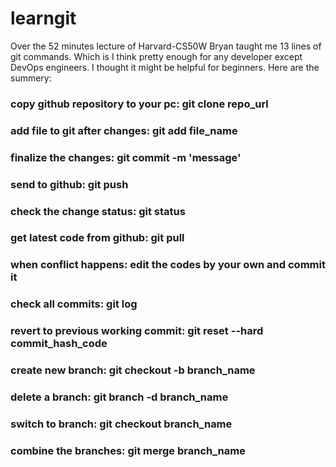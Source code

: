 # learngit


Over the 52 minutes lecture of Harvard-CS50W Bryan taught me 13 lines of git commands. Which is I think pretty enough for any developer except DevOps engineers. I thought it might be helpful for beginners. Here are the summery: 

### copy github repository to your pc: git clone repo_url
### add file to git after changes: git add file_name
### finalize the changes: git commit -m 'message'
### send to github: git push 
### check the change status: git status 
### get latest code from github: git pull 
### when conflict happens: edit the codes by your own and commit it
### check all commits: git log 
### revert to previous working commit: git reset --hard commit_hash_code
### create new branch: git checkout -b branch_name
### delete a branch: git branch -d branch_name
### switch to branch: git checkout branch_name
### combine the branches: git merge branch_name

